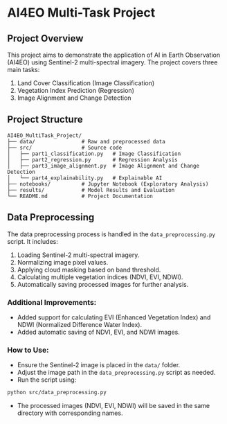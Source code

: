 # AI4EO Multi-Task Project

## Project Overview
This project aims to demonstrate the application of AI in Earth Observation (AI4EO) using Sentinel-2 multi-spectral imagery. The project covers three main tasks:

1. Land Cover Classification (Image Classification)
2. Vegetation Index Prediction (Regression)
3. Image Alignment and Change Detection

## Project Structure
```
AI4EO_MultiTask_Project/
├── data/               # Raw and preprocessed data
├── src/                # Source code
│   ├── part1_classification.py   # Image Classification
│   ├── part2_regression.py       # Regression Analysis
│   ├── part3_image_alignment.py  # Image Alignment and Change Detection
│   └── part4_explainability.py   # Explainable AI
├── notebooks/          # Jupyter Notebook (Exploratory Analysis)
├── results/            # Model Results and Evaluation
└── README.md           # Project Documentation
```

## Data Preprocessing
The data preprocessing process is handled in the `data_preprocessing.py` script. It includes:

1. Loading Sentinel-2 multi-spectral imagery.
2. Normalizing image pixel values.
3. Applying cloud masking based on band threshold.
4. Calculating multiple vegetation indices (NDVI, EVI, NDWI).
5. Automatically saving processed images for further analysis.

### Additional Improvements:
- Added support for calculating EVI (Enhanced Vegetation Index) and NDWI (Normalized Difference Water Index).
- Added automatic saving of NDVI, EVI, and NDWI images.

### How to Use:
- Ensure the Sentinel-2 image is placed in the `data/` folder.
- Adjust the image path in the `data_preprocessing.py` script as needed.
- Run the script using:

```bash
python src/data_preprocessing.py
```
- The processed images (NDVI, EVI, NDWI) will be saved in the same directory with corresponding names.

